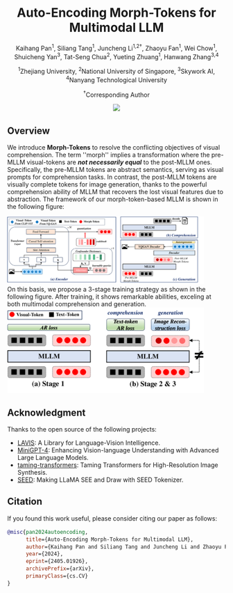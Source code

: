 <h1 align = "center">
Auto-Encoding Morph-Tokens for Multimodal LLM
</h1>

<div align="center">
Kaihang Pan<sup>1</sup>, Siliang Tang<sup>1</sup>, Juncheng Li<sup>1,2&dagger;</sup>, Zhaoyu Fan<sup>1</sup>, Wei Chow<sup>1</sup>, Shuicheng Yan<sup>3</sup>, Tat-Seng Chua<sup>2</sup>, Yueting Zhuang<sup>1</sup>, Hanwang Zhang<sup>3,4</sup>


<sup>1</sup>Zhejiang University, <sup>2</sup>National University of Singapore, <sup>3</sup>Skywork AI, <sup>4</sup>Nanyang Technological University

<sup>&dagger;</sup>Corresponding Author

<a href='https://arxiv.org/abs/2405.01926'><img src='https://img.shields.io/badge/Paper-Arxiv-red'></a> 



</div>

## Overview

We introduce **Morph-Tokens** to resolve the conflicting objectives of visual comprehension. The term ''morph'' implies a transformation where the pre-MLLM visual-tokens are ***not necessarily equal*** to the post-MLLM ones. Specifically, the pre-MLLM tokens are abstract semantics, serving as visual prompts for comprehension tasks. In contrast, the post-MLLM tokens are visually complete tokens for image generation, thanks to the powerful comprehension ability of MLLM that recovers the lost visual features due to abstraction. The framework of our morph-token-based MLLM is shown in the following figure:
<div>
<img src="figs/framework.svg"  width="90%">
</div>
On this basis, we propose a 3-stage training strategy as shown in the following figure. After training, it shows remarkable abilities, exceling at both multimodal comprehension and generation.
<div>
<img src="figs/train.svg"  width="90%">
</div>

## Acknowledgment

Thanks to the open source of the following projects:
* [LAVIS](https://github.com/NExT-GPT/NExT-GPT): A Library for Language-Vision Intelligence.
* [MiniGPT-4](https://github.com/Vision-CAIR/MiniGPT-4): Enhancing Vision-language Understanding with Advanced Large Language Models.
* [taming-transformers](https://github.com/CompVis/taming-transformers): Taming Transformers for High-Resolution Image Synthesis.
* [SEED](https://github.com/AILab-CVC/SEED): Making LLaMA SEE and Draw with SEED Tokenizer.

## Citation

If you found this work useful, please consider citing our paper as follows:
```bibtex
@misc{pan2024autoencoding,
      title={Auto-Encoding Morph-Tokens for Multimodal LLM}, 
      author={Kaihang Pan and Siliang Tang and Juncheng Li and Zhaoyu Fan and Wei Chow and Shuicheng Yan and Tat-Seng Chua and Yueting Zhuang and Hanwang Zhang},
      year={2024},
      eprint={2405.01926},
      archivePrefix={arXiv},
      primaryClass={cs.CV}
}
```